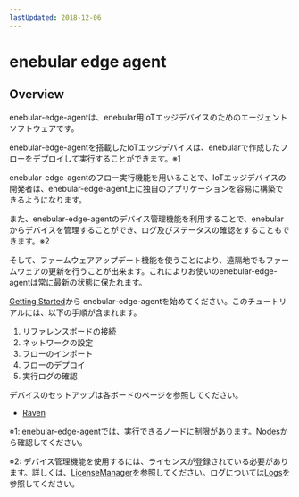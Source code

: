 ```yaml
---
lastUpdated: 2018-12-06
---
```


# enebular edge agent

## Overview

enebular-edge-agentは、enebular用IoTエッジデバイスのためのエージェントソフトウェアです。

enebular-edge-agentを搭載したIoTエッジデバイスは、enebularで作成したフローをデプロイして実行することができます。※1

enebular-edge-agentのフロー実行機能を用いることで、IoTエッジデバイスの開発者は、enebular-edge-agent上に独自のアプリケーションを容易に構築できるようになります。

また、enebular-edge-agentのデバイス管理機能を利用することで、enebularからデバイスを管理することができ、ログ及びステータスの確認をすることもできます。※2

そして、ファームウェアアップデート機能を使うことにより、遠隔地でもファームウェアの更新を行うことが出来ます。これによりお使いのenebular-edge-agentは常に最新の状態に保たれます。

[Getting Started](./GettingStarted.md)から enebular-edge-agentを始めてください。このチュートリアルには、以下の手順が含まれます。

1. リファレンスボードの接続
1. ネットワークの設定
1. フローのインポート
1. フローのデプロイ
1. 実行ログの確認

デバイスのセットアップは各ボードのページを参照してください。
- [Raven](./../Board/Raven.md)


※1: enebular-edge-agentでは、実行できるノードに制限があります。[Nodes](./Nodes.md)から確認してください。

※2: デバイス管理機能を使用するには、ライセンスが登録されている必要があります。詳しくは、[LicenseManager](./../Device/LicenseManager.md)を参照してください。ログについては[Logs](./../Device/Logs.md)を参照してください。